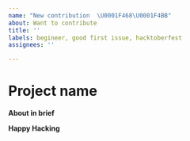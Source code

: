 ```yaml
---
name: "New contribution  \U0001F468‍\U0001F4BB"
about: Want to contribute
title: ''
labels: begineer, good first issue, hacktoberfest
assignees: ''

---
```


# Project name

**About in brief**





**Happy Hacking**

